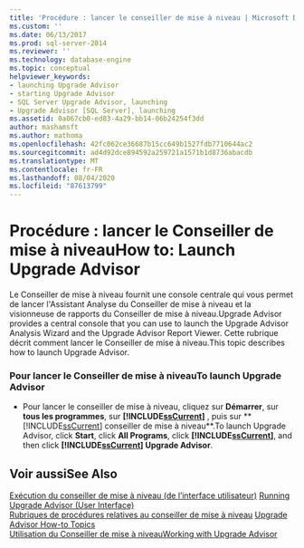 ```yaml
---
title: 'Procédure : lancer le conseiller de mise à niveau | Microsoft Docs'
ms.custom: ''
ms.date: 06/13/2017
ms.prod: sql-server-2014
ms.reviewer: ''
ms.technology: database-engine
ms.topic: conceptual
helpviewer_keywords:
- launching Upgrade Advisor
- starting Upgrade Advisor
- SQL Server Upgrade Advisor, launching
- Upgrade Advisor [SQL Server], launching
ms.assetid: 0a067cb0-ed83-4a29-bb14-06b24254f3dd
author: mashamsft
ms.author: mathoma
ms.openlocfilehash: 42fc062ce36687b15cc649b1527fdb7710644ac2
ms.sourcegitcommit: ad4d92dce894592a259721a1571b1d8736abacdb
ms.translationtype: MT
ms.contentlocale: fr-FR
ms.lasthandoff: 08/04/2020
ms.locfileid: "87613799"
---
```

# <a name="how-to-launch-upgrade-advisor"></a><span data-ttu-id="fec73-102">Procédure : lancer le Conseiller de mise à niveau</span><span class="sxs-lookup"><span data-stu-id="fec73-102">How to: Launch Upgrade Advisor</span></span>
  <span data-ttu-id="fec73-103">Le Conseiller de mise à niveau fournit une console centrale qui vous permet de lancer l'Assistant Analyse du Conseiller de mise à niveau et la visionneuse de rapports du Conseiller de mise à niveau.</span><span class="sxs-lookup"><span data-stu-id="fec73-103">Upgrade Advisor provides a central console that you can use to launch the Upgrade Advisor Analysis Wizard and the Upgrade Advisor Report Viewer.</span></span> <span data-ttu-id="fec73-104">Cette rubrique décrit comment lancer le Conseiller de mise à niveau.</span><span class="sxs-lookup"><span data-stu-id="fec73-104">This topic describes how to launch Upgrade Advisor.</span></span>  
  
### <a name="to-launch-upgrade-advisor"></a><span data-ttu-id="fec73-105">Pour lancer le Conseiller de mise à niveau</span><span class="sxs-lookup"><span data-stu-id="fec73-105">To launch Upgrade Advisor</span></span>  
  
-   <span data-ttu-id="fec73-106">Pour lancer le conseiller de mise à niveau, cliquez sur **Démarrer**, sur **tous les programmes**, sur **[!INCLUDE[ssCurrent](../../includes/sscurrent-md.md)]** , puis sur \*\* [!INCLUDE[ssCurrent](../../includes/sscurrent-md.md)] conseiller de mise à niveau\*\*.</span><span class="sxs-lookup"><span data-stu-id="fec73-106">To launch Upgrade Advisor, click **Start**, click **All Programs**, click **[!INCLUDE[ssCurrent](../../includes/sscurrent-md.md)]**, and then click **[!INCLUDE[ssCurrent](../../includes/sscurrent-md.md)] Upgrade Advisor**.</span></span>  
  
## <a name="see-also"></a><span data-ttu-id="fec73-107">Voir aussi</span><span class="sxs-lookup"><span data-stu-id="fec73-107">See Also</span></span>  
 <span data-ttu-id="fec73-108">[Exécution du conseiller de mise à niveau &#40;de l’interface utilisateur&#41;](../../../2014/sql-server/install/running-upgrade-advisor-user-interface.md) </span><span class="sxs-lookup"><span data-stu-id="fec73-108">[Running Upgrade Advisor &#40;User Interface&#41;](../../../2014/sql-server/install/running-upgrade-advisor-user-interface.md) </span></span>  
 <span data-ttu-id="fec73-109">[Rubriques de procédures relatives au conseiller de mise à niveau](../../../2014/sql-server/install/upgrade-advisor-how-to-topics.md) </span><span class="sxs-lookup"><span data-stu-id="fec73-109">[Upgrade Advisor How-to Topics](../../../2014/sql-server/install/upgrade-advisor-how-to-topics.md) </span></span>  
 [<span data-ttu-id="fec73-110">Utilisation du Conseiller de mise à niveau</span><span class="sxs-lookup"><span data-stu-id="fec73-110">Working with Upgrade Advisor</span></span>](../../../2014/sql-server/install/working-with-upgrade-advisor.md)  
  
  
